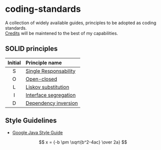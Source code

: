 # coding-standards

A collection of widely available guides, principles to be adopted as coding standards.  
[Credits](credits.md) will be maintened to the best of my capabilities.

## SOLID principles

Initial|Principle name
:---:|:---
S|[Single Responsability](solid/1-single-responsibility.md)
O|[Open-closed](solid/2-open-closed.md)
L|[Liskov substitution](solid/3-liskov-substitution.md)
I|[Interface segregation](solid/4-interface-segregation.md)
D|[Dependency inversion](solid/5-dependency-inversion.md)

## Style Guidelines

* [Google Java Style Guide](https://htmlpreview.github.io/?https://github.com/GioF71/coding-standards/blob/master/style/google/javaguide.html)

$$ x = {-b \pm \sqrt{b^2-4ac} \over 2a} $$
